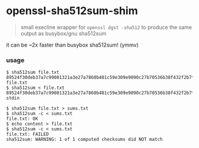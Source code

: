 # openssl-sha512sum-shim

> small execline wrapper for `openssl dgst -sha512` to produce the same output as busybox/gnu sha512sum 

it can be ~2x faster than busybox sha512sum! (ymmv)

### usage

```console
$ sha512sum file.txt
89524f30deb37a7c99001321a3e27a7860b481c59e309e9090c27b70536b38f432f2b7f89b2978f16a909d9773cc863344fa385f8aeaf5f8d35fa42aedd066ee  file.txt
$ sha512sum < file.txt
89524f30deb37a7c99001321a3e27a7860b481c59e309e9090c27b70536b38f432f2b7f89b2978f16a909d9773cc863344fa385f8aeaf5f8d35fa42aedd066ee  stdin
```
```console
$ sha512sum file.txt > sums.txt
$ sha512sum -c < sums.txt
file.txt: OK
$ echo content > file.txt
$ sha512sum -c < sums.txt
file.txt: FAILED
sha512sum: WARNING: 1 of 1 computed checksums did NOT match
```

